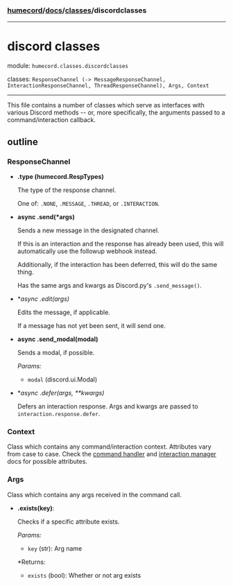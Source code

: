 ### [humecord](../..)/[docs](../README.md)/[classes](./README.md)/discordclasses

---
# discord classes

module: `humecord.classes.discordclasses`

classes: `ResponseChannel (-> MessageResponseChannel, InteractionResponseChannel, ThreadResponseChannel), Args, Context`

---
This file contains a number of classes which serve as interfaces with various Discord methods -- or, more specifically, the arguments passed to a command/interaction callback.

## outline

### ResponseChannel
* **.type (humecord.RespTypes)**

    The type of the response channel.

    One of:
    `.NONE`, `.MESSAGE`, `.THREAD`, or `.INTERACTION`.
* **async .send(\*args)**

    Sends a new message in the designated channel.

    If this is an interaction and the response has already been used, this will automatically use the followup webhook instead.

    Additionally, if the interaction has been deferred, this will do the same thing.

    Has the same args and kwargs as Discord.py's `.send_message()`.

* **async .edit(*args)**

    Edits the message, if applicable.

    If a message has not yet been sent, it will send one.

* **async .send_modal(modal)**

    Sends a modal, if possible.

    *Params:*
    - `modal` (discord.ui.Modal)

* **async .defer(*args, \*\*kwargs)**

    Defers an interaction response. Args and kwargs are passed to `interaction.response.defer`.

### Context
Class which contains any command/interaction context. Attributes vary from case to case. Check the [command handler](./commands.md) and [interaction manager](./interactions.md) docs for possible attributes.

### Args
Class which contains any args received in the command call.

* **.exists(key)**:

    Checks if a specific attribute exists.

    *Params:*
    - `key` (str): Arg name

    *Returns:
    - `exists` (bool): Whether or not arg exists